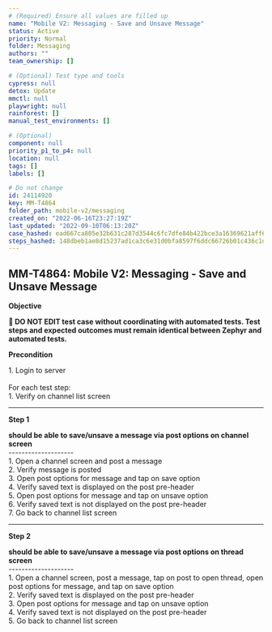 ```yaml
---
# (Required) Ensure all values are filled up
name: "Mobile V2: Messaging - Save and Unsave Message"
status: Active
priority: Normal
folder: Messaging
authors: ""
team_ownership: []

# (Optional) Test type and tools
cypress: null
detox: Update
mmctl: null
playwright: null
rainforest: []
manual_test_environments: []

# (Optional)
component: null
priority_p1_to_p4: null
location: null
tags: []
labels: []

# Do not change
id: 24114920
key: MM-T4864
folder_path: mobile-v2/messaging
created_on: "2022-06-16T23:27:19Z"
last_updated: "2022-09-10T06:13:20Z"
case_hashed: ead667ca805e32b631c287d3544c6fc7dfe84b422bce3a16369621aff69059c62995b04f4cd34c9e60a2c17e373eb98d
steps_hashed: 148dbeb1ae8d15237ad1ca3c6e31d0bfa8597f6ddc66726b01c436c1d0665c4190c5acf5089a5c1c39f9a08ecd588ba4
---
```


## MM-T4864: Mobile V2: Messaging - Save and Unsave Message

**Objective**

**🛑 DO NOT EDIT test case without coordinating with automated tests. Test steps and expected outcomes must remain identical between Zephyr and automated tests.**

**Precondition**

1\. Login to server\
\
For each test step:\
1\. Verify on channel list screen

---

**Step 1**

**should be able to save/unsave a message via post options on channel screen**\
\--------------------\
1\. Open a channel screen and post a message\
2\. Verify message is posted\
3\. Open post options for message and tap on save option\
4\. Verify saved text is displayed on the post pre-header\
5\. Open post options for message and tap on unsave option\
6\. Verify saved text is not displayed on the post pre-header\
7\. Go back to channel list screen

---

**Step 2**

**should be able to save/unsave a message via post options on thread screen**\
\--------------------\
1\. Open a channel screen, post a message, tap on post to open thread, open post options for message, and tap on save option\
2\. Verify saved text is displayed on the post pre-header\
3\. Open post options for message and tap on unsave option\
4\. Verify saved text is not displayed on the post pre-header\
5\. Go back to channel list screen
